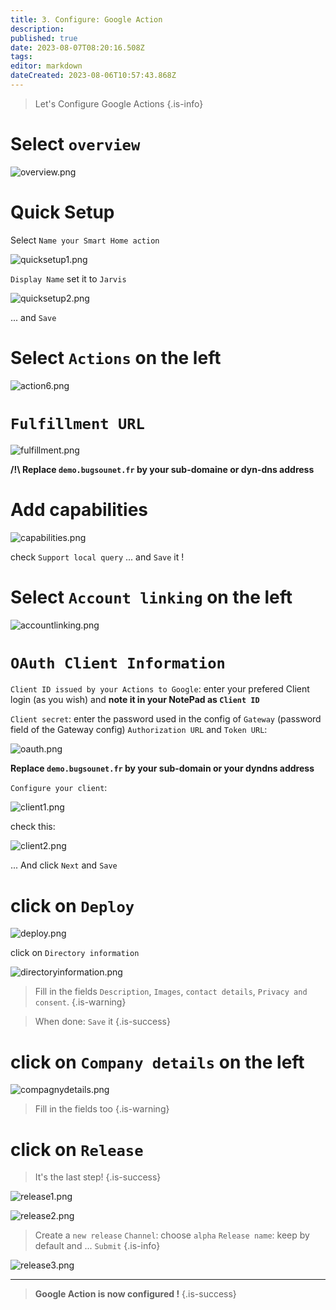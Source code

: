 ```yaml
---
title: 3. Configure: Google Action
description: 
published: true
date: 2023-08-07T08:20:16.508Z
tags: 
editor: markdown
dateCreated: 2023-08-06T10:57:43.868Z
---
```


> Let's Configure Google Actions
{.is-info}

# Select `overview`
![overview.png](/resources/smarthome/overview.png)

# Quick Setup
Select `Name your Smart Home action`

![quicksetup1.png](/resources/smarthome/quicksetup1.png) 

`Display Name` set it to `Jarvis`

![quicksetup2.png](/resources/smarthome/quicksetup2.png)

... and `Save`

# Select `Actions` on the left
![action6.png](/resources/smarthome/action6.png)

# `Fulfillment URL`
![fulfillment.png](/resources/smarthome/fulfillment.png)

**/!\ Replace `demo.bugsounet.fr` by your sub-domaine or dyn-dns address**

# Add capabilities
![capabilities.png](/resources/smarthome/capabilities.png)

check `Support local query`
... and `Save` it !

# Select `Account linking` on the left
![accountlinking.png](/resources/smarthome/accountlinking.png)

# `OAuth Client Information`
`Client ID issued by your Actions to Google`: enter your prefered Client login (as you wish) and **note it in your NotePad as `Client ID`**

`Client secret`: enter the password used in the config of `Gateway` (password field of the Gateway config)
`Authorization URL` and `Token URL`:

![oauth.png](/resources/smarthome/oauth.png)

**Replace `demo.bugsounet.fr` by your sub-domain or your dyndns address**

`Configure your client`:

![client1.png](/resources/smarthome/client1.png)

check this:

![client2.png](/resources/smarthome/client2.png) 

... And click `Next` and `Save`

# click on `Deploy`

![deploy.png](/resources/smarthome/deploy.png)

click on `Directory information`

![directoryinformation.png](/resources/smarthome/directoryinformation.png)

> Fill in the fields `Description`, `Images`, `contact details`, `Privacy and consent`.
{.is-warning}

> When done: `Save` it
{.is-success}

# click on `Company details` on the left

![compagnydetails.png](/resources/smarthome/compagnydetails.png)

> Fill in the fields too
{.is-warning}


# click on `Release`
> It's the last step!
{.is-success}


![release1.png](/resources/smarthome/release1.png)

![release2.png](/resources/smarthome/release2.png)

> Create a `new release`
> `Channel`: choose `alpha`
> `Release name`: keep by default
> and ... `Submit`
{.is-info}

![release3.png](/resources/smarthome/release3.png)

----

> **Google Action is now configured !**
{.is-success}
